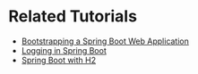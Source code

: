 # Related Tutorials

- [Bootstrapping a Spring Boot Web Application](https://springexamples.com/bootstrapping-web-application/)
- [Logging in Spring Boot](https://springexamples.com/spring-boot-logging/)
- [Spring Boot with H2](https://springexamples.com/spring-boot-with-h2/)